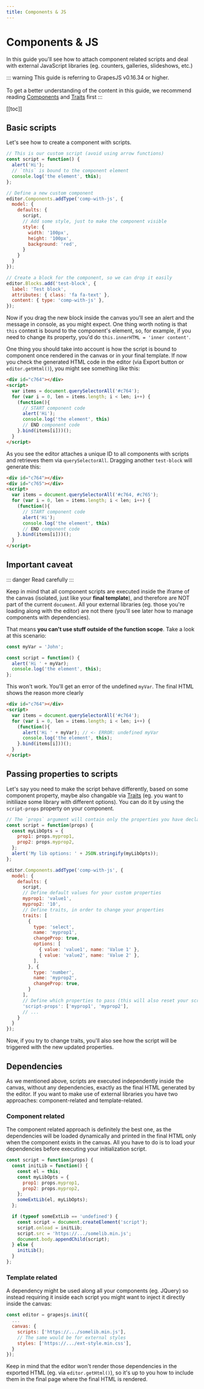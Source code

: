 ```yaml
---
title: Components & JS
---
```


# Components & JS

In this guide you'll see how to attach component related scripts and deal with external JavaScript libraries (eg. counters, galleries, slideshows, etc.)

::: warning
This guide is referring to GrapesJS v0.16.34 or higher.<br><br>
To get a better understanding of the content in this guide, we recommend reading [Components](Components.html) and [Traits] first
:::

[[toc]]


## Basic scripts

Let's see how to create a component with scripts.

```js
// This is our custom script (avoid using arrow functions)
const script = function() {
  alert('Hi');
  // `this` is bound to the component element
  console.log('the element', this);
};

// Define a new custom component
editor.Components.addType('comp-with-js', {
  model: {
    defaults: {
      script,
      // Add some style, just to make the component visible
      style: {
        width: '100px',
        height: '100px',
        background: 'red',
      }
    }
  }
});

// Create a block for the component, so we can drop it easily
editor.Blocks.add('test-block', {
  label: 'Test block',
  attributes: { class: 'fa fa-text' },
  content: { type: 'comp-with-js' },
});
```
Now if you drag the new block inside the canvas you'll see an alert and the message in console, as you might expect.
One thing worth noting is that `this` context is bound to the component's element, so, for example, if you need to change its property, you'd do `this.innerHTML = 'inner content'`.

One thing you should take into account is how the script is bound to component once rendered in the canvas or in your final template. If now you check the generated HTML code in the editor (via Export button or `editor.getHtml()`), you might see something like this:

```html
<div id="c764"></div>
<script>
  var items = document.querySelectorAll('#c764');
  for (var i = 0, len = items.length; i < len; i++) {
    (function(){
      // START component code
      alert('Hi');
      console.log('the element', this)
      // END component code
    }.bind(items[i]))();
  }
</script>
```

As you see the editor attaches a unique ID to all components with scripts and retrieves them via `querySelectorAll`. Dragging another `test-block` will generate this:

```html
<div id="c764"></div>
<div id="c765"></div>
<script>
  var items = document.querySelectorAll('#c764, #c765');
  for (var i = 0, len = items.length; i < len; i++) {
    (function(){
      // START component code
      alert('Hi');
      console.log('the element', this)
      // END component code
    }.bind(items[i]))();
  }
</script>
```

## Important caveat

::: danger
Read carefully
:::

Keep in mind that all component scripts are executed inside the iframe of the canvas (isolated, just like your **final template**), and therefore are NOT part of the current `document`. All your external libraries (eg. those you're loading along with the editor) are not there (you'll see later how to manage components with dependencies).

That means **you can't use stuff outside of the function scope**. Take a look at this scenario:

```js
const myVar = 'John';

const script = function() {
  alert('Hi ' + myVar);
  console.log('the element', this);
};
```

This won't work. You'll get an error of the undefined `myVar`. The final HTML shows the reason more clearly

```html
<div id="c764"></div>
<script>
  var items = document.querySelectorAll('#c764');
  for (var i = 0, len = items.length; i < len; i++) {
    (function(){
      alert('Hi ' + myVar); // <- ERROR: undefined myVar
      console.log('the element', this);
    }.bind(items[i]))();
  }
</script>
```

## Passing properties to scripts

Let's say you need to make the script behave differently, based on some component property, maybe also changable via [Traits] (eg. you want to initiliaze some library with different options).
You can do it by using the `script-props` property on your component.

```js
// The `props` argument will contain only the properties you have declared in `script-props`
const script = function(props) {
  const myLibOpts = {
    prop1: props.myprop1,
    prop2: props.myprop2,
  };
  alert('My lib options: ' + JSON.stringify(myLibOpts));
};

editor.Components.addType('comp-with-js', {
  model: {
    defaults: {
      script,
      // Define default values for your custom properties
      myprop1: 'value1',
      myprop2: '10',
      // Define traits, in order to change your properties
      traits: [
        {
          type: 'select',
          name: 'myprop1',
          changeProp: true,
          options: [
            { value: 'value1', name: 'Value 1' },
            { value: 'value2', name: 'Value 2' },
          ],
        }, {
          type: 'number',
          name: 'myprop2',
          changeProp: true,
        }
      ],
      // Define which properties to pass (this will also reset your script on their changes)
      'script-props': ['myprop1', 'myprop2'],
      // ...
    }
  }
});
```
Now, if you try to change traits, you'll also see how the script will be triggered with the new updated properties.





## Dependencies

As we mentioned above, scripts are executed independently inside the canvas, without any dependencies, exactly as the final HTML generated by the editor.
If you want to make use of external libraries you have two approaches: component-related and template-related.

### Component related

The component related approach is definitely the best one, as the dependencies will be loaded dynamically and printed in the final HTML only when the component exists in the canvas.
All you have to do is to load your dependencies before executing your initialization script.

```js
const script = function(props) {
  const initLib = function() {
    const el = this;
    const myLibOpts = {
      prop1: props.myprop1,
      prop2: props.myprop2,
    };
    someExtLib(el, myLibOpts);
  };

  if (typeof someExtLib == 'undefined') {
    const script = document.createElement('script');
    script.onload = initLib;
    script.src = 'https://.../somelib.min.js';
    document.body.appendChild(script);
  } else {
    initLib();
  }
};
```

### Template related

A dependency might be used along all your components (eg. JQuery) so instead requiring it inside each script you might want to inject it directly inside the canvas:

```js
const editor = grapesjs.init({
  ...
  canvas: {
    scripts: ['https://.../somelib.min.js'],
    // The same would be for external styles
    styles: ['https://.../ext-style.min.css'],
  }
});
```
Keep in mind that the editor won't render those dependencies in the exported HTML (eg. via `editor.getHtml()`), so it's up to you how to include them in the final page where the final HTML is rendered.



[Traits]: <Traits.html>